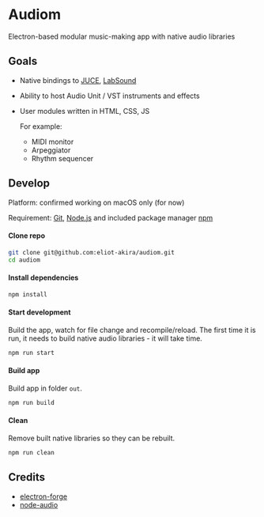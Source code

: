 # Audiom

Electron-based modular music-making app with native audio libraries

## Goals

- Native bindings to [JUCE](https://www.juce.com/), [LabSound](http://labsound.io)
- Ability to host Audio Unit / VST instruments and effects
- User modules written in HTML, CSS, JS

  For example:
  - MIDI monitor
  - Arpeggiator
  - Rhythm sequencer

## Develop

Platform: confirmed working on macOS only (for now)

Requirement: [Git](https://git-scm.com/), [Node.js](https://nodejs.org/en/) and included package manager [npm](https://www.npmjs.com/)

#### Clone repo

```sh
git clone git@github.com:eliot-akira/audiom.git
cd audiom
```

#### Install dependencies

```sh
npm install
```

#### Start development

Build the app, watch for file change and recompile/reload. The first time it is run, it needs to build native audio libraries - it will take time.

```sh
npm run start
```

#### Build app

Build app in folder `out`.

```sh
npm run build
```

#### Clean

Remove built native libraries so they can be rebuilt.

```sh
npm run clean
```


## Credits

- [electron-forge](https://github.com/electron-userland/electron-forge)
- [node-audio](https://github.com/ramirezd42/node-audio)
